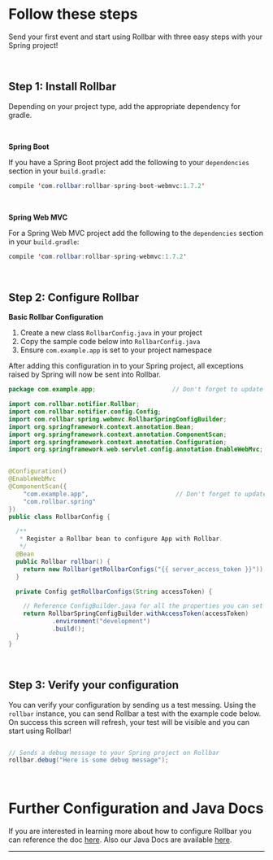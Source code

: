 # Follow these steps

Send your first event and start using Rollbar with three easy steps with your Spring project! 

<br />

## Step 1: Install Rollbar 

Depending on your project type, add the appropriate dependency for gradle.

<br />


**Spring Boot**

If you have a Spring Boot project add the following to your `dependencies` section in your `build.gradle`:
 
``` java
compile 'com.rollbar:rollbar-spring-boot-webmvc:1.7.2'
```

<br />


**Spring Web MVC**

For a Spring Web MVC project add the following to the `dependencies` section in your `build.gradle`: 

``` java
compile 'com.rollbar:rollbar-spring-webmvc:1.7.2'
```

<br />

## Step 2: Configure Rollbar

**Basic Rollbar Configuration**
1. Create a new class `RollbarConfig.java` in your project
2. Copy the sample code below into  `RollbarConfig.java`
3. Ensure `com.example.app` is set to your project namespace

After adding this configuration in to your Spring project, all exceptions raised by Spring will now be sent into Rollbar.

``` java
package com.example.app;                     // Don't forget to update

import com.rollbar.notifier.Rollbar;
import com.rollbar.notifier.config.Config;
import com.rollbar.spring.webmvc.RollbarSpringConfigBuilder;
import org.springframework.context.annotation.Bean;
import org.springframework.context.annotation.ComponentScan;
import org.springframework.context.annotation.Configuration;
import org.springframework.web.servlet.config.annotation.EnableWebMvc;


@Configuration()
@EnableWebMvc
@ComponentScan({
    "com.example.app",                        // Don't forget to update
    "com.rollbar.spring"
})
public class RollbarConfig {

  /**
   * Register a Rollbar bean to configure App with Rollbar.
   */
  @Bean
  public Rollbar rollbar() {
    return new Rollbar(getRollbarConfigs("{{ server_access_token }}"));
  }

  private Config getRollbarConfigs(String accessToken) {

    // Reference ConfigBuilder.java for all the properties you can set for Rollbar
    return RollbarSpringConfigBuilder.withAccessToken(accessToken)
            .environment("development")
            .build();
  }
}
```

<br />

## Step 3: Verify your configuration

You can verify your configuration by sending us a test messing. Using the `rollbar` instance, you can send Rollbar a test with the example code below. On success this screen will refresh, your test will be visible and you can start using Rollbar!


``` java

// Sends a debug message to your Spring project on Rollbar
rollbar.debug("Here is some debug message");

```

<br />


# Further Configuration and Java Docs

If you are interested in learning more about how to configure Rollbar you can reference the doc <a href="https://docs.rollbar.com/docs/spring#configure-the-rollbar-bean" target="_blank" rel="noopener">here</a>. Also our Java Docs are available <a href="https://javadoc.io/doc/com.rollbar" target="_blank" rel="noopener">here</a>.


***
